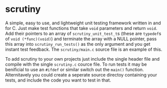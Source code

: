 # scrutiny
A simple, easy to use, and lightweight unit testing framework written in and for C. Just make test functions that take `void` parameters and return `void`. Add their pointers to an array of `scrutiny_unit_test_t`s (these are `typedef`s of `void (*func)(void)`) and terminate the array with a NULL pointer, pass this array into `scrutiny_run_tests()` as the only argument and you get instant test feedback. The `scrutiny/main.c` source file is an example of this. 

To add scrutiny to your own projects just include the single header file and compile with the single `scrutiny.c` cource file. To run tests it may be benificial to use an `#ifdef` or similar switch out the `main()` function. Alternitavely you could create a seperate source directoy containing your tests, and include the code you want to test in that.
